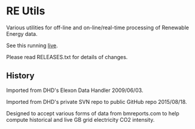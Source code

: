# RE Utils

Various utilities for off-line and on-line/real-time processing of
Renewable Energy data.

See this running [live](https://www.earth.org.uk/_gridCarbonIntensityGB.html).

Please read RELEASES.txt for details of changes.


## History

Imported from DHD's Elexon Data Handler 2009/06/03.

Imported from DHD's private SVN repo to public GitHub repo 2015/08/18.

Designed to accept various forms of data from bmreports.com
to help compute historical and live GB grid electricity CO2 intensity.
